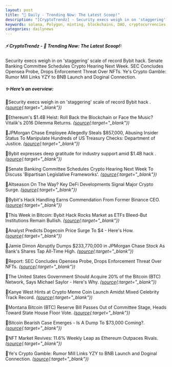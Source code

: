 ```yaml
---
layout: post
title: "🌅 Daily - Trending Now: The Latest Scoop!"
description: "[CryptoTrendz] - Security execs weigh in on 'staggering' scale of record Bybit hack. Senate Banking Committee Schedules Crypto Hearing Next Week. SEC Concludes Opensea Probe, Drops Enforcement Threat Over NFTs. Ye's Crypto Gamble: Rumor Mill Links YZY to BNB Launch and Doginal Connection."
keywords: solana, Polygon, minting, blockchains, DAO, cryptocurrencies, investment, payments
categories: dailynews
---
```


##### ⚡ CryptoTrendz - 📌 *Trending Now: The Latest Scoop!:*

Security execs weigh in on 'staggering' scale of record Bybit hack. Senate Banking Committee Schedules Crypto Hearing Next Week. SEC Concludes Opensea Probe, Drops Enforcement Threat Over NFTs. Ye's Crypto Gamble: Rumor Mill Links YZY to BNB Launch and Doginal Connection.

##### ✨ *Here’s an overview:*


🔹Security execs weigh in on 'staggering' scale of record Bybit hack . *([source](https://s.avyag.com/sn0h){:target="_blank"})*

🔹Ethereum's $1.4B Heist: Roll Back the Blockchain or Face the Music? Vitalik's 2016 Dilemma Returns. *([source](https://s.avyag.com/4ose){:target="_blank"})*

🔹JPMorgan Chase Employee Allegedly Steals $857,000, Abusing Insider Status To Manipulate Hundreds of US Treasury Checks: Department of Justice. *([source](https://s.avyag.com/5uxj){:target="_blank"})*

🔹Bybit expresses deep gratitude for industry support amid $1.4B hack . *([source](https://s.avyag.com/w0ia){:target="_blank"})*

🔹Senate Banking Committee Schedules Crypto Hearing Next Week To Discuss 'Bipartisan Legislative Frameworks'. *([source](https://s.avyag.com/7s3z){:target="_blank"})*

🔹Altseason On The Way? Key DeFi Developments Signal Major Crypto Surge. *([source](https://s.avyag.com/nk0y){:target="_blank"})*

🔹Bybit's Hack Handling Earns Commendation From Former Binance CEO. *([source](https://s.avyag.com/pfj3){:target="_blank"})*

🔹This Week in Bitcoin: Bybit Hack Rocks Market as ETFs Bleed-But Institutions Remain Bullish. *([source](https://s.avyag.com/w1zh){:target="_blank"})*

🔹Analyst Predicts Dogecoin Price Surge To $4 - Here's How. *([source](https://s.avyag.com/3dh3){:target="_blank"})*

🔹Jamie Dimon Abruptly Dumps $233,770,000 in JPMorgan Chase Stock As Bank's Shares Tap All-Time High. *([source](https://s.avyag.com/2uqg){:target="_blank"})*

🔹Report: SEC Concludes Opensea Probe, Drops Enforcement Threat Over NFTs. *([source](https://s.avyag.com/tu6f){:target="_blank"})*

🔹The United States Government Should Acquire 20% of the Bitcoin (BTC) Network, Says Michael Saylor - Here's Why. *([source](https://s.avyag.com/1bnk){:target="_blank"})*

🔹Kanye West Hints at Crypto Meme Coin Launch Amidst Mixed Celebrity Track Record. *([source](https://s.avyag.com/koht){:target="_blank"})*

🔹Montana Bitcoin (BTC) Reserve Bill Passes Out of Committee Stage, Heads Toward State House Floor Vote. *([source](https://s.avyag.com/vbe0){:target="_blank"})*

🔹Bitcoin Bearish Case Emerges - Is A Dump To $73,000 Coming?. *([source](https://s.avyag.com/35mc){:target="_blank"})*

🔹NFT Market Revives: 11.6% Weekly Leap as Ethereum Outpaces Rivals. *([source](https://s.avyag.com/oc5j){:target="_blank"})*

🔹Ye's Crypto Gamble: Rumor Mill Links YZY to BNB Launch and Doginal Connection. *([source](https://s.avyag.com/ikso){:target="_blank"})*
